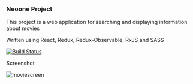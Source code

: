 ### Neoone Project

This project is a web application for searching and displaying information about movies

Written using React, Redux, Redux-Observable, RxJS and SASS

[![Build Status](https://travis-ci.org/ShlokD/neoone.svg?branch=master)](https://travis-ci.org/ShlokD/neoone)


Screenshot

![moviescreen](https://cloud.githubusercontent.com/assets/12539356/24591739/3ab0efee-17bd-11e7-8b7d-e300e460985f.PNG)
